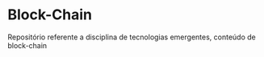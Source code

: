 # Block-Chain
Repositório referente a disciplina de tecnologias emergentes, conteúdo de block-chain
